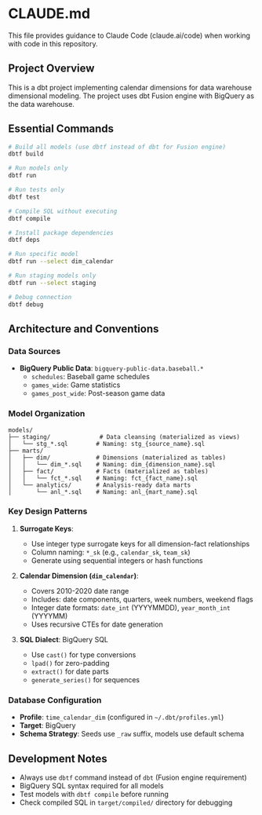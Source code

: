 # CLAUDE.md

This file provides guidance to Claude Code (claude.ai/code) when working with code in this repository.

## Project Overview

This is a dbt project implementing calendar dimensions for data warehouse dimensional modeling. The project uses dbt Fusion engine with BigQuery as the data warehouse.

## Essential Commands

```bash
# Build all models (use dbtf instead of dbt for Fusion engine)
dbtf build

# Run models only
dbtf run

# Run tests only
dbtf test

# Compile SQL without executing
dbtf compile

# Install package dependencies
dbtf deps

# Run specific model
dbtf run --select dim_calendar

# Run staging models only
dbtf run --select staging

# Debug connection
dbtf debug
```

## Architecture and Conventions

### Data Sources
- **BigQuery Public Data**: `bigquery-public-data.baseball.*`
  - `schedules`: Baseball game schedules
  - `games_wide`: Game statistics
  - `games_post_wide`: Post-season game data

### Model Organization

```
models/
├── staging/              # Data cleansing (materialized as views)
│   └── stg_*.sql        # Naming: stg_{source_name}.sql
├── marts/
│   ├── dim/             # Dimensions (materialized as tables)
│   │   └── dim_*.sql    # Naming: dim_{dimension_name}.sql
│   ├── fact/            # Facts (materialized as tables)
│   │   └── fct_*.sql    # Naming: fct_{fact_name}.sql
│   └── analytics/       # Analysis-ready data marts
│       └── anl_*.sql    # Naming: anl_{mart_name}.sql
```

### Key Design Patterns

1. **Surrogate Keys**:
   - Use integer type surrogate keys for all dimension-fact relationships
   - Column naming: `*_sk` (e.g., `calendar_sk`, `team_sk`)
   - Generate using sequential integers or hash functions

2. **Calendar Dimension (`dim_calendar`)**:
   - Covers 2010-2020 date range
   - Includes: date components, quarters, week numbers, weekend flags
   - Integer date formats: `date_int` (YYYYMMDD), `year_month_int` (YYYYMM)
   - Uses recursive CTEs for date generation

3. **SQL Dialect**: BigQuery SQL
   - Use `cast()` for type conversions
   - `lpad()` for zero-padding
   - `extract()` for date parts
   - `generate_series()` for sequences

### Database Configuration
- **Profile**: `time_calendar_dim` (configured in `~/.dbt/profiles.yml`)
- **Target**: BigQuery
- **Schema Strategy**: Seeds use `_raw` suffix, models use default schema

## Development Notes

- Always use `dbtf` command instead of `dbt` (Fusion engine requirement)
- BigQuery SQL syntax required for all models
- Test models with `dbtf compile` before running
- Check compiled SQL in `target/compiled/` directory for debugging